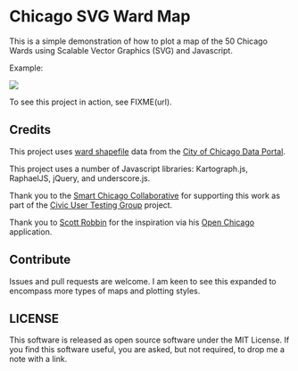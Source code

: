 Chicago SVG Ward Map
====================

This is a simple demonstration of how to plot a map of the 50 Chicago Wards using Scalable Vector Graphics (SVG) and Javascript.

Example:

![](http://dl.dropbox.com/u/19098/Screenshots/he29.png)

To see this project in action, see FIXME(url).

## Credits

This project uses [ward shapefile](https://data.cityofchicago.org/Facilities-Geographic-Boundaries/Boundaries-Wards/bhcv-wqkf) data from the [City of Chicago Data Portal](http://data.cityofchicago.org).

This project uses a number of Javascript libraries: Kartograph.js, RaphaelJS, jQuery, and underscore.js.

Thank you to the [Smart Chicago Collaborative](http://www.smartchicagocollaborative.org) for supporting this work as part of the [Civic User Testing Group](http://cutgroup.smartchicagoapps.org) project.

Thank you to [Scott Robbin](http://www.srobbin.com) for the inspiration via his [Open Chicago](http://openchicago.org) application.

## Contribute

Issues and pull requests are welcome. I am keen to see this expanded to encompass more types of maps and plotting styles.

## LICENSE

This software is released as open source software under the MIT License. If you find this software useful, you are asked, but not required, to drop me a note with a link.

